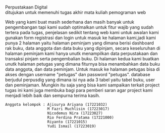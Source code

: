 Perpustakaan Digital<br>
ditujukan untuk memenuhi tugas akhir mata kuliah pemograman web

Web yang kami buat masih sederhana dan masih banyak untuk pengembangan tapi kami sudah optimalkan untuk
fitur wajib yang sudah tertera pada tugas, penjelasan sedikit tentang web kami untuk awalan kami gunakan
form registrasi dan login untuk masuk ke halaman kami,jadi kami punya 2 halaman yaitu halaman peminjam
yang dimana berisi dashboard rak buku, data anggota dan data buku yang dipinjam, secara keseluruhan
di halaman peminjam kami hanya unutk menampilkan data perpustakaan dan transaksi pinjam serta pengembalian
buku. Di halaman kedua kami buatkan unutk halaman petugas yang dimana fiturnya bisa menambahkan data buku
data anggota, dan data peminjam. Untuk masuk ke halaman petugas bisa di akses dengan username
"petugas" dan password "petugas". database berjudul perpusdig yang dimana isi nya ada 3 tabel yaitu
tabel buku, user dan peminjaman. Mungkin itu saja yang bisa kami sampaikan terkait project tugas ini kami juga
membuka bagi para pemberi saran agar project kami menjadi lebih baik dan sempurna terima kasih.

    Anggota kelompok : Ajisurya Ariyana (17221032)
                       M Fazri Muchlisin (17223017)
                       Nicodemus Nira (17223027)
                       Rio Ferdina Pratama (17221000)
                       Riyanto (17221015)
                       Yudi Ismail (17223019)
